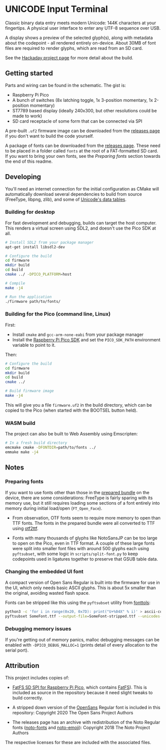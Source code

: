 # UNICODE Input Terminal

Classic binary data entry meets modern Unicode: 144K characters at your
fingertips. A physical user interface to enter any UTF-8 sequence over USB.

A display shows a preview of the selected glyph(s), along with metadata about
the codepoint - all rendered entirely on-device. About 30MB of font files are
required to render glyphs, which are read from an SD card.

See the [Hackaday project page]() for more detail about the build.


## Getting started

Parts and wiring can be found in the schematic. The gist is:

 - Raspberry Pi Pico
 - A bunch of switches (8x latching toggle, 1x 3-position momentary, 1x 2-position momentary)
 - ST7789 based display (ideally 240x300, but other resolutions could be made to work)
 - SD card receptacle of some form that can be connected via SPI

A pre-built `.uf2` firmware image can be downloaded from the [releases page]()
if you don't want to build the code yourself.

A package of fonts can be downloaded from the [releases page](). These need to
be placed in a folder called `fonts` at the root of a FAT-formatted SD card. If
you want to bring your own fonts, see the *Preparing fonts* section towards the
end of this readme.


## Developing

You'll need an internet connection for the initial configuration as CMake will
automatically download several dependencies to build from source (FreeType,
libpng, zlib), and some of [Unicode's data tables](https://unicode.org/Public/UNIDATA/).

### Building for desktop

For fast development and debugging, builds can target the host computer. This
renders a virtual screen using SDL2, and doesn't use the Pico SDK at all.

```sh
# Install SDL2 from your package manager
apt-get install libsdl2-dev

# Configure the build
cd firmware
mkdir build
cd build
cmake ../ -DPICO_PLATFORM=host

# Compile
make -j4

# Run the application
./firmware path/to/fonts/
```

### Building for the Pico (command line, Linux)

First:

 - Install `cmake` and `gcc-arm-none-eabi` from your package manager
 - Install the [Raspberry Pi Pico SDK](https://github.com/raspberrypi/pico-sdk)
   and set the `PICO_SDK_PATH` environment variable to point to it.

Then:

```sh
# Configure the build
cd firmware
mkdir build
cd build
cmake ../

# Build firmware image
make -j4
```

This will give you a file `firmware.uf2` in the build directory, which can be
copied to the Pico (when started with the BOOTSEL button held).
 

### WASM build

The project can also be built to Web Assembly using Emscripten:

```sh
# In a fresh build directory
emcmake cmake -DFONTDIR=path/to/fonts ../
emmake make -j4
```

## Notes

### Preparing fonts

If you want to use fonts other than those in the [prepared bundle]() on the
device, there are some considerations: FreeType is fairly sparing with its
memory use, but it still requires loading some sections of a font entirely
into memory during initial load/open (`FT_Open_Face`).

- From observation, OTF fonts seem to require more memory to open than TTF fonts.
  The fonts in the prepared bundle were all converted to TTF using [otf2ttf](https://github.com/awesometoolbox/otf2ttf).

- Fonts with many thousands of glyphs like NotoSansJP can be too large to open
  on the Pico, even in TTF format. A couple of these large fonts were split
  into smaller font files with around 500 glyphs each using `pyftsubset`, with
  some logic in `scripts/split-font.py` to keep codepoints used in ligatures
  together to preserve that GSUB table data.

### Changing the embedded UI font

A compact version of Open Sans Regular is built into the firmware for use in the UI,
which only needs basic ASCII glyphs. This is about 5x smaller than the original,
avoiding wasted flash space.

Fonts can be stripped like this using the `pyftsubset` utility from [fonttols](https://github.com/fonttools/fonttools):

```sh
python3 -c 'for i in range(0x20, 0x7D): print("U+%04X" % i)' > ascii-codepoints.txt
pyftsubset SomeFont.ttf --output-file=SomeFont-stripped.ttf --unicodes-file=ascii-codepoints.txt
```

### Debugging memory issues

If you're getting out of memory panics, malloc debugging messages can be
enabled with `-DPICO_DEBUG_MALLOC=1` (prints detail of every allocation to
the serial port).


## Attribution

This project includes copies of:

 - [FatFS SD SPI for Raspberry Pi Pico](https://github.com/carlk3/no-OS-FatFS-SD-SPI-RPi-Pico),
   which contains [FatFS](http://elm-chan.org/fsw/ff/00index_e.html)). This is included as
   source in the repository because it need slight tweaks to build correctly.

 - A stripped down version of the [OpenSans](https://github.com/googlefonts/opensans)
   Regular font is included in this repository: Copyright 2020 The Open Sans Project Authors

 - The releases page has an archive with redistribution of the Noto Regular fonts
   ([noto-fonts](https://github.com/googlefonts/noto-fonts/) and
   [noto-emoji](https://github.com/googlefonts/noto-emoji)): Copyright 2018 The Noto Project Authors

The respective licenses for these are included with the associated files.
